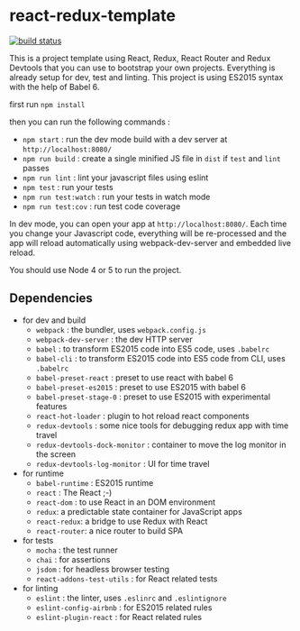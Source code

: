 react-redux-template
==============

[![build status][1]][2]

This is a project template using React, Redux, React Router and Redux Devtools that you can use to bootstrap your own projects. Everything is already setup for dev, test and linting. This project is using ES2015 syntax with the help of Babel 6.

first run `npm install`

then you can run the following commands :

* `npm start` : run the dev mode build with a dev server at `http://localhost:8080/`
* `npm run build` : create a single minified JS file in `dist` if `test` and `lint` passes
* `npm run lint` : lint your javascript files using eslint
* `npm test` : run your tests
* `npm run test:watch` : run your tests in watch mode
* `npm run test:cov` : run test code coverage

In dev mode, you can open your app at `http://localhost:8080/`.
Each time you change your Javascript code, everything will be re-processed and the app will reload automatically using webpack-dev-server and embedded live reload.

You should use Node 4 or 5 to run the project.

Dependencies
------------

* for dev and build
  * `webpack` : the bundler, uses `webpack.config.js`
  * `webpack-dev-server` : the dev HTTP server
  * `babel` : to transform ES2015 code into ES5 code, uses `.babelrc`
  * `babel-cli` : to transform ES2015 code into ES5 code from CLI, uses `.babelrc`
  * `babel-preset-react` : preset to use react with babel 6
  * `babel-preset-es2015` : preset to use ES2015 with babel 6
  * `babel-preset-stage-0` : preset to use ES2015 with experimental features
  * `react-hot-loader` : plugin to hot reload react components
  * `redux-devtools` : some nice tools for debugging redux app with time travel
  * `redux-devtools-dock-monitor` : container to move the log monitor in the screen
  * `redux-devtools-log-monitor` : UI for time travel
* for runtime
  * `babel-runtime` : ES2015 runtime
  * `react` : The React ;-)
  * `react-dom` : to use React in an DOM environment
  * `redux`: a predictable state container for JavaScript apps
  * `react-redux`: a bridge to use Redux with React
  * `react-router`: a nice router to build SPA
* for tests
  * `mocha` : the test runner
  * `chai` : for assertions
  * `jsdom` : for headless browser testing
  * `react-addons-test-utils` : for React related tests
* for linting
  * `eslint` : the linter, uses `.eslinrc` and `.eslintignore`
  * `eslint-config-airbnb` : for ES2015 related rules
  * `eslint-plugin-react` : for React related rules

[1]: https://api.travis-ci.org/mathieuancelin/react-template.svg
[2]: https://api.travis-ci.org/mathieuancelin/react-template
